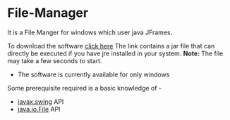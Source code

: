# File-Manager
It is a File Manger for windows which user java JFrames.

To download the software [click here](https://drive.google.com/uc?export=download&id=0B16zR0Sm3nlbNGxsR185bDluNlE)
  The link contains a jar file that can directly be executed if you have jre installed in your system.
  <b>Note: </b>The file may take a few seconds to start.
  * The software is currently available for only windows
  

Some prerequisite required is a basic knowledge of - 
  * [javax.swing](https://docs.oracle.com/javase/7/docs/api/javax/swing/package-summary.html) API
  * [java.io.File](https://docs.oracle.com/javase/7/docs/api/java/io/File.html) API
